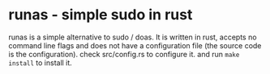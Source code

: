 # runas - simple sudo in rust
runas is a simple alternative to sudo / doas. It is written in rust, accepts no command
line flags and does not have a configuration file (the source code is the configuration).
check src/config.rs to configure it. and run `make install` to install it.
